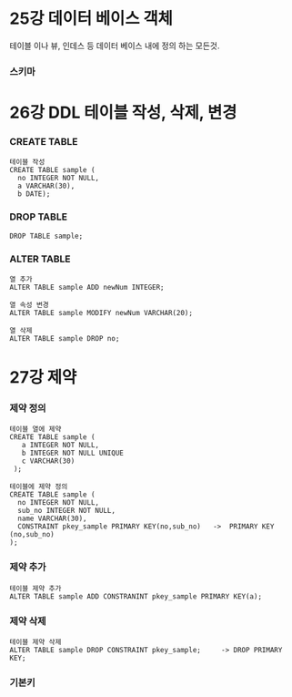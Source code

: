 
# 25강 데이터 베이스 객체
테이블 이나 뷰, 인데스 등 데이터 베이스 내에 정의 하는 모든것.


### 스키마


# 26강 DDL 테이블 작성, 삭제, 변경

### CREATE TABLE
```MySQL
테이블 작성
CREATE TABLE sample (
  no INTEGER NOT NULL,
  a VARCHAR(30),
  b DATE);
```

### DROP TABLE 
```MySQL
DROP TABLE sample;
```

### ALTER TABLE
```MySQL
열 추가
ALTER TABLE sample ADD newNum INTEGER;
```
```MySQL
열 속성 변경
ALTER TABLE sample MODIFY newNum VARCHAR(20);
```
```MySQL
열 삭제
ALTER TABLE sample DROP no;
```

# 27강 제약

### 제약 정의
```MySQL
테이블 열에 제약
CREATE TABLE sample (
   a INTEGER NOT NULL,
   b INTEGER NOT NULL UNIQUE
   c VARCHAR(30)
 );
```
```MySQL
테이블에 제약 정의
CREATE TABLE sample (
  no INTEGER NOT NULL,
  sub_no INTEGER NOT NULL,
  name VARCHAR(30),
  CONSTRAINT pkey_sample PRIMARY KEY(no,sub_no)   ->  PRIMARY KEY (no,sub_no)
);
```

### 제약 추가
```MySQL
테이블 제약 추가
ALTER TABLE sample ADD CONSTRANINT pkey_sample PRIMARY KEY(a);
```

### 제약 삭제
```MySQL
테이블 제약 삭제
ALTER TABLE sample DROP CONSTRAINT pkey_sample;     -> DROP PRIMARY KEY;
```


### 기본키

